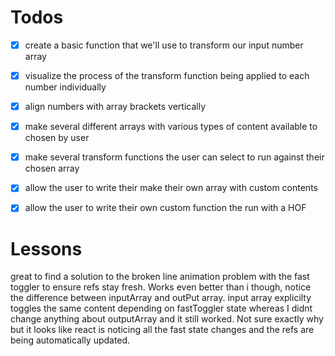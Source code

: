 # Todos

- [x] create a basic function that we'll use to transform our input number array

* [x] visualize the process of the transform function being applied to each number individually

* [x] align numbers with array brackets vertically

- [x] make several different arrays with various types of content available to chosen by user

* [x] make several transform functions the user can select to run against their chosen array

- [x] allow the user to write their make their own array with custom contents

- [x] allow the user to write their own custom function the run with a HOF

# Lessons

great to find a solution to the broken line animation problem with the fast toggler to ensure refs stay fresh. Works even better than i though, notice the difference between inputArray and outPut array. input array explicilty toggles the same content depending on fastToggler state whereas I didnt change anything about outputArray and it still worked. Not sure exactly why but it looks like react is noticing all the fast state changes and the refs are being automatically updated.
